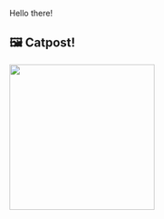 Hello there!



## 🖼️ Catpost!

<sub>
    <img src="https://cdn2.thecatapi.com/images/a59.jpg" height="256">
</sub>

